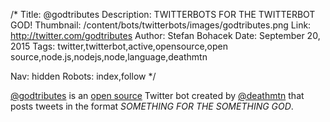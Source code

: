 /*
Title: @godtributes
Description: TWITTERBOTS FOR THE TWITTERBOT GOD!
Thumbnail: /content/bots/twitterbots/images/godtributes.png
Link: http://twitter.com/godtributes
Author: Stefan Bohacek
Date: September 20, 2015
Tags: twitter,twitterbot,active,opensource,open source,node.js,nodejs,node,language,deathmtn

Nav: hidden
Robots: index,follow
*/

[@godtributes](https://twitter.com/godtributes) is an [open source](https://github.com/jimkang/godtributes) Twitter bot created by [@deathmtn](https://twitter.com/deathmtn) that posts tweets in the format *SOMETHING FOR THE SOMETHING GOD*.
